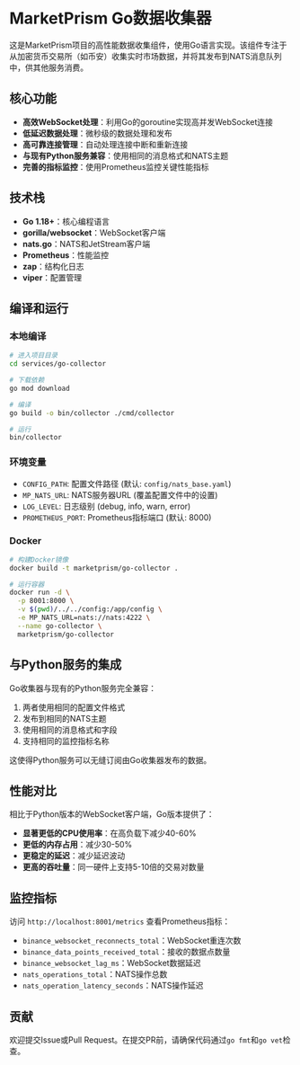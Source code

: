 # MarketPrism Go数据收集器

这是MarketPrism项目的高性能数据收集组件，使用Go语言实现。该组件专注于从加密货币交易所（如币安）收集实时市场数据，并将其发布到NATS消息队列中，供其他服务消费。

## 核心功能

- **高效WebSocket处理**：利用Go的goroutine实现高并发WebSocket连接
- **低延迟数据处理**：微秒级的数据处理和发布
- **高可靠连接管理**：自动处理连接中断和重新连接
- **与现有Python服务兼容**：使用相同的消息格式和NATS主题
- **完善的指标监控**：使用Prometheus监控关键性能指标

## 技术栈

- **Go 1.18+**：核心编程语言
- **gorilla/websocket**：WebSocket客户端
- **nats.go**：NATS和JetStream客户端
- **Prometheus**：性能监控
- **zap**：结构化日志
- **viper**：配置管理

## 编译和运行

### 本地编译

```bash
# 进入项目目录
cd services/go-collector

# 下载依赖
go mod download

# 编译
go build -o bin/collector ./cmd/collector

# 运行
bin/collector
```

### 环境变量

- `CONFIG_PATH`: 配置文件路径 (默认: `config/nats_base.yaml`)
- `MP_NATS_URL`: NATS服务器URL (覆盖配置文件中的设置)
- `LOG_LEVEL`: 日志级别 (debug, info, warn, error)
- `PROMETHEUS_PORT`: Prometheus指标端口 (默认: 8000)

### Docker

```bash
# 构建Docker镜像
docker build -t marketprism/go-collector .

# 运行容器
docker run -d \
  -p 8001:8000 \
  -v $(pwd)/../../config:/app/config \
  -e MP_NATS_URL=nats://nats:4222 \
  --name go-collector \
  marketprism/go-collector
```

## 与Python服务的集成

Go收集器与现有的Python服务完全兼容：

1. 两者使用相同的配置文件格式
2. 发布到相同的NATS主题
3. 使用相同的消息格式和字段
4. 支持相同的监控指标名称

这使得Python服务可以无缝订阅由Go收集器发布的数据。

## 性能对比

相比于Python版本的WebSocket客户端，Go版本提供了：

- **显著更低的CPU使用率**：在高负载下减少40-60%
- **更低的内存占用**：减少30-50%
- **更稳定的延迟**：减少延迟波动
- **更高的吞吐量**：同一硬件上支持5-10倍的交易对数量

## 监控指标

访问 `http://localhost:8001/metrics` 查看Prometheus指标：

- `binance_websocket_reconnects_total`：WebSocket重连次数
- `binance_data_points_received_total`：接收的数据点数量
- `binance_websocket_lag_ms`：WebSocket数据延迟
- `nats_operations_total`：NATS操作总数
- `nats_operation_latency_seconds`：NATS操作延迟

## 贡献

欢迎提交Issue或Pull Request。在提交PR前，请确保代码通过`go fmt`和`go vet`检查。